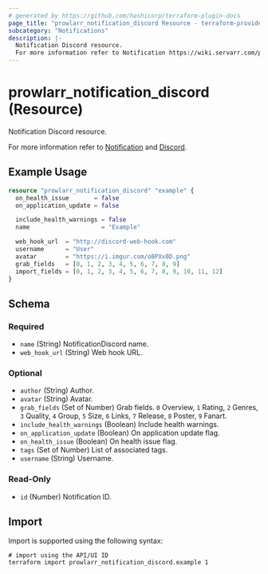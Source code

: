 ```yaml
---
# generated by https://github.com/hashicorp/terraform-plugin-docs
page_title: "prowlarr_notification_discord Resource - terraform-provider-prowlarr"
subcategory: "Notifications"
description: |-
  Notification Discord resource.
  For more information refer to Notification https://wiki.servarr.com/prowlarr/settings#connect and Discord https://wiki.servarr.com/prowlarr/supported#discord.
---
```


# prowlarr_notification_discord (Resource)

<!-- subcategory:Notifications -->Notification Discord resource.
For more information refer to [Notification](https://wiki.servarr.com/prowlarr/settings#connect) and [Discord](https://wiki.servarr.com/prowlarr/supported#discord).

## Example Usage

```terraform
resource "prowlarr_notification_discord" "example" {
  on_health_issue       = false
  on_application_update = false

  include_health_warnings = false
  name                    = "Example"

  web_hook_url  = "http://discord-web-hook.com"
  username      = "User"
  avatar        = "https://i.imgur.com/oBPXx0D.png"
  grab_fields   = [0, 1, 2, 3, 4, 5, 6, 7, 8, 9]
  import_fields = [0, 1, 2, 3, 4, 5, 6, 7, 8, 9, 10, 11, 12]
}
```

<!-- schema generated by tfplugindocs -->
## Schema

### Required

- `name` (String) NotificationDiscord name.
- `web_hook_url` (String) Web hook URL.

### Optional

- `author` (String) Author.
- `avatar` (String) Avatar.
- `grab_fields` (Set of Number) Grab fields. `0` Overview, `1` Rating, `2` Genres, `3` Quality, `4` Group, `5` Size, `6` Links, `7` Release, `8` Poster, `9` Fanart.
- `include_health_warnings` (Boolean) Include health warnings.
- `on_application_update` (Boolean) On application update flag.
- `on_health_issue` (Boolean) On health issue flag.
- `tags` (Set of Number) List of associated tags.
- `username` (String) Username.

### Read-Only

- `id` (Number) Notification ID.

## Import

Import is supported using the following syntax:

```shell
# import using the API/UI ID
terraform import prowlarr_notification_discord.example 1
```
